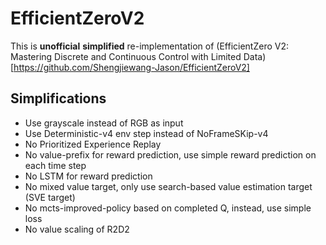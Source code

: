 # EfficientZeroV2

This is **unofficial** **simplified** re-implementation of (EfficientZero V2: Mastering Discrete and Continuous Control with Limited Data)[https://github.com/Shengjiewang-Jason/EfficientZeroV2]


## Simplifications

- Use grayscale instead of RGB as input
- Use Deterministic-v4 env step instead of NoFrameSKip-v4
- No Prioritized Experience Replay
- No value-prefix for reward prediction, use simple reward prediction on each time step
- No LSTM for reward prediction
- No mixed value target, only use search-based value estimation target (SVE target)
- No mcts-improved-policy based on completed Q, instead, use simple loss
- No value scaling of R2D2

